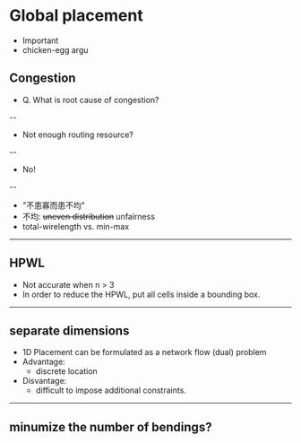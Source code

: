# Global placement

- Important
- chicken-egg argu

## Congestion

- Q. What is root cause of congestion?

--

- Not enough routing resource?

--

- No!

--

- "不患寡而患不均"
- 不均: ~~uneven distribution~~ unfairness
- total-wirelength vs. min-max

---

## HPWL

- Not accurate when n > 3
- In order to reduce the HPWL, put all cells inside a bounding box.

---

## separate dimensions

- 1D Placement can be formulated as a network flow (dual) problem
- Advantage: 
    - discrete location
- Disvantage:
    - difficult to impose additional constraints.

---

## minumize the number of bendings?
